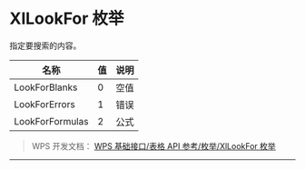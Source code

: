 # XlLookFor 枚举

指定要搜索的内容。

| 名称            | 值  | 说明 |
|-----------------|-----|------|
| LookForBlanks   | 0   | 空值 |
| LookForErrors   | 1   | 错误 |
| LookForFormulas | 2   | 公式 |

> WPS 开发文档： [WPS 基础接口/表格 API 参考/枚举/XlLookFor 枚举](https://qn.cache.wpscdn.cn/encs/doc/office_v19/topics/WPS%20%E5%9F%BA%E7%A1%80%E6%8E%A5%E5%8F%A3/%E8%A1%A8%E6%A0%BC%20API%20%E5%8F%82%E8%80%83/%E6%9E%9A%E4%B8%BE/XlLookFor%20%E6%9E%9A%E4%B8%BE.html)

------------------------------------------------------------------------
